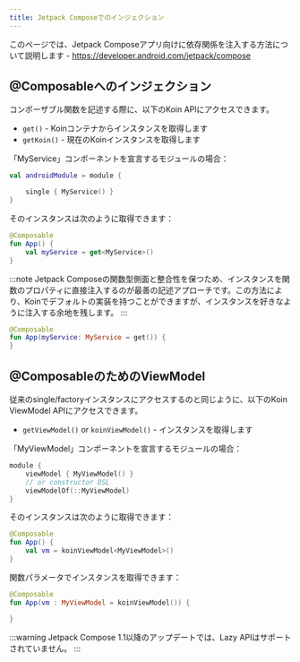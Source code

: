 ```yaml
---
title: Jetpack Composeでのインジェクション
---
```


このページでは、Jetpack Composeアプリ向けに依存関係を注入する方法について説明します - https://developer.android.com/jetpack/compose

## @Composableへのインジェクション

コンポーザブル関数を記述する際に、以下のKoin APIにアクセスできます。

* `get()` - Koinコンテナからインスタンスを取得します
* `getKoin()` - 現在のKoinインスタンスを取得します

「MyService」コンポーネントを宣言するモジュールの場合：

```kotlin
val androidModule = module {

    single { MyService() }
}
```

そのインスタンスは次のように取得できます：

```kotlin
@Composable
fun App() {
    val myService = get<MyService>()
}
```

:::note 
Jetpack Composeの関数型側面と整合性を保つため、インスタンスを関数のプロパティに直接注入するのが最善の記述アプローチです。この方法により、Koinでデフォルトの実装を持つことができますが、インスタンスを好きなように注入する余地を残します。
:::

```kotlin
@Composable
fun App(myService: MyService = get()) {
}
```

## @ComposableのためのViewModel

従来のsingle/factoryインスタンスにアクセスするのと同じように、以下のKoin ViewModel APIにアクセスできます。

* `getViewModel()` or `koinViewModel()` - インスタンスを取得します

「MyViewModel」コンポーネントを宣言するモジュールの場合：

```kotlin
module {
    viewModel { MyViewModel() }
    // or constructor DSL
    viewModelOf(::MyViewModel)
}
```

そのインスタンスは次のように取得できます：

```kotlin
@Composable
fun App() {
    val vm = koinViewModel<MyViewModel>()
}
```

関数パラメータでインスタンスを取得できます：

```kotlin
@Composable
fun App(vm : MyViewModel = koinViewModel()) {

}
```

:::warning
Jetpack Compose 1.1以降のアップデートでは、Lazy APIはサポートされていません。
:::